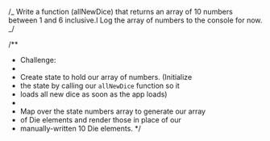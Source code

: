 /_
Write a function (allNewDice) that returns an array of 10 numbers between 1 and 6 inclusive.l Log the array of numbers to the console for now.
_/

/\*\*

- Challenge:
-
- Create state to hold our array of numbers. (Initialize
- the state by calling our `allNewDice` function so it
- loads all new dice as soon as the app loads)
-
- Map over the state numbers array to generate our array
- of Die elements and render those in place of our
- manually-written 10 Die elements.
  \*/
